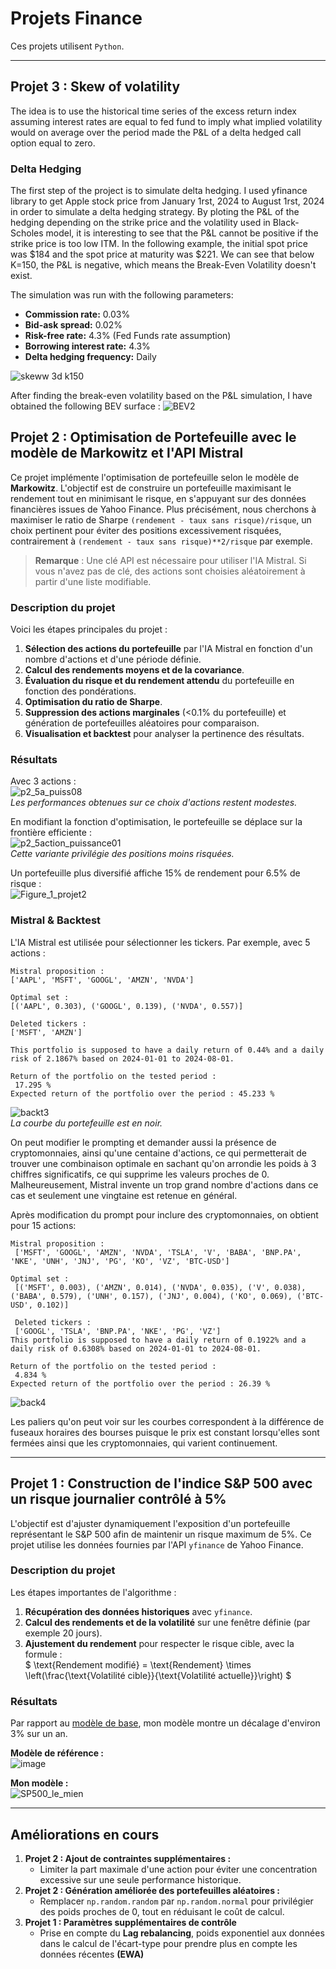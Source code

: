 # Projets Finance 

Ces projets utilisent `Python`.

---
## Projet 3 : Skew of volatility

The idea is to use the historical time series of the excess return index assuming interest rates are equal to fed fund to imply what 
implied volatility would on average over the period made the P&L of a delta hedged call option equal to zero.

### Delta Hedging

The first step of the project is to simulate delta hedging. I used yfinance library to get Apple stock price from January 1rst, 2024 to August 1rst, 2024 in order to simulate a delta hedging strategy. By ploting the P&L of the hedging depending on the strike price and the volatility used in Black-Scholes model, it is interesting to see that the P&L cannot be positive if the strike price is too low ITM. In the following example, the initial spot price was $184 and the spot price at maturity was $221. We can see that below K=150, the P&L is negative, which means the Break-Even Volatility doesn't exist.

The simulation was run with the following parameters:
- **Commission rate:** 0.03%
- **Bid-ask spread:** 0.02%
- **Risk-free rate:** 4.3% (Fed Funds rate assumption)
- **Borrowing interest rate:** 4.3%
- **Delta hedging frequency:** Daily

![skeww 3d k150](https://github.com/user-attachments/assets/4208010f-38e7-4b74-9812-c0b6880470c9)

After finding the break-even volatility based on the P&L simulation, I have obtained the following BEV surface :
![BEV2](https://github.com/user-attachments/assets/4f1ff3ec-ca7f-45dd-96ab-accf05efadef)

## Projet 2 : Optimisation de Portefeuille avec le modèle de Markowitz et l'API Mistral

Ce projet implémente l'optimisation de portefeuille selon le modèle de **Markowitz**. L'objectif est de construire un portefeuille maximisant le rendement tout en minimisant le risque, en s'appuyant sur des données financières issues de Yahoo Finance. Plus précisément, nous cherchons à maximiser le ratio de Sharpe `(rendement - taux sans risque)/risque`, un choix pertinent pour éviter des positions excessivement risquées, contrairement à `(rendement - taux sans risque)**2/risque` par exemple. 

> **Remarque** : Une clé API est nécessaire pour utiliser l'IA Mistral. Si vous n'avez pas de clé, des actions sont choisies aléatoirement à partir d'une liste modifiable.

### Description du projet

Voici les étapes principales du projet :  
1. **Sélection des actions du portefeuille** par l'IA Mistral en fonction d'un nombre d'actions et d'une période définie.  
2. **Calcul des rendements moyens et de la covariance**.  
3. **Évaluation du risque et du rendement attendu** du portefeuille en fonction des pondérations.  
4. **Optimisation du ratio de Sharpe**.  
5. **Suppression des actions marginales** (<0.1% du portefeuille) et génération de portefeuilles aléatoires pour comparaison.  
6. **Visualisation et backtest** pour analyser la pertinence des résultats.

### Résultats

Avec 3 actions :  
![p2_5a_puiss08](https://github.com/user-attachments/assets/23492b3a-4ac7-4681-8a03-375796ebb58b)  
*Les performances obtenues sur ce choix d'actions restent modestes.*

En modifiant la fonction d'optimisation, le portefeuille se déplace sur la frontière efficiente :  
![p2_5action_puissance01](https://github.com/user-attachments/assets/d3daf5f4-415f-40ca-a271-bc326b1c00ed)  
*Cette variante privilégie des positions moins risquées.*

Un portefeuille plus diversifié affiche 15% de rendement pour 6.5% de risque :  
![Figure_1_projet2](https://github.com/user-attachments/assets/cc11c918-98fd-4b63-8c93-0d36efb651c8)

### Mistral & Backtest

L'IA Mistral est utilisée pour sélectionner les tickers. Par exemple, avec 5 actions :  
```plaintext
Mistral proposition :
['AAPL', 'MSFT', 'GOOGL', 'AMZN', 'NVDA']

Optimal set :
[('AAPL', 0.303), ('GOOGL', 0.139), ('NVDA', 0.557)]

Deleted tickers :
['MSFT', 'AMZN']

This portfolio is supposed to have a daily return of 0.44% and a daily risk of 2.1867% based on 2024-01-01 to 2024-08-01.

Return of the portfolio on the tested period :
 17.295 %
Expected return of the portfolio over the period : 45.233 %
```

![backt3](https://github.com/user-attachments/assets/07167c7a-105a-4e9d-812c-fdfd21c1ab86)  
*La courbe du portefeuille est en noir.*

On peut modifier le prompting et demander aussi la présence de cryptomonnaies, ainsi qu'une centaine d'actions, ce qui permetterait de trouver une combinaison optimale en sachant qu'on arrondie les poids à 3 chiffres significatifs, ce qui supprime les valeurs proches de 0. Malheureusement, Mistral invente un trop grand nombre d'actions dans ce cas et seulement une vingtaine est retenue en général.

Après modification du prompt pour inclure des cryptomonnaies, on obtient pour 15 actions:

```
Mistral proposition :
 ['MSFT', 'GOOGL', 'AMZN', 'NVDA', 'TSLA', 'V', 'BABA', 'BNP.PA', 'NKE', 'UNH', 'JNJ', 'PG', 'KO', 'VZ', 'BTC-USD']

Optimal set :
 [('MSFT', 0.003), ('AMZN', 0.014), ('NVDA', 0.035), ('V', 0.038), ('BABA', 0.579), ('UNH', 0.157), ('JNJ', 0.004), ('KO', 0.069), ('BTC-USD', 0.102)]

 Deleted tickers :
 ['GOOGL', 'TSLA', 'BNP.PA', 'NKE', 'PG', 'VZ']
This portfolio is supposed to have a daily return of 0.1922% and a daily risk of 0.6308% based on 2024-01-01 to 2024-08-01.

Return of the portfolio on the tested period : 
 4.834 %
Expected return of the portfolio over the period : 26.39 %
```


![back4](https://github.com/user-attachments/assets/16130d77-e207-4040-9588-70c072856db7)


Les paliers qu'on peut voir sur les courbes correspondent à la différence de fuseaux horaires des bourses puisque le prix est constant lorsqu'elles sont fermées ainsi que les cryptomonnaies, qui varient continuement.

---

## Projet 1 : Construction de l'indice S&P 500 avec un risque journalier contrôlé à 5%

L'objectif est d'ajuster dynamiquement l'exposition d'un portefeuille représentant le S&P 500 afin de maintenir un risque maximum de 5%. Ce projet utilise les données fournies par l'API `yfinance` de Yahoo Finance.

### Description du projet

Les étapes importantes de l'algorithme :  
1. **Récupération des données historiques** avec `yfinance`.  
2. **Calcul des rendements et de la volatilité** sur une fenêtre définie (par exemple 20 jours).
3. **Ajustement du rendement** pour respecter le risque cible, avec la formule :  
   $`
   \text{Rendement modifié} = \text{Rendement} \times \left(\frac{\text{Volatilité cible}}{\text{Volatilité actuelle}}\right)
   `$

### Résultats

Par rapport au [modèle de base](https://www.spglobal.com/spdji/en/indices/multi-asset/sp-500-daily-risk-control-5-index/#overview), mon modèle montre un décalage d'environ 3% sur un an.  

**Modèle de référence :**  
![image](https://github.com/user-attachments/assets/ab26c652-308f-4ba0-8276-50e3b983942c)  

**Mon modèle :**  
![SP500_le_mien](https://github.com/user-attachments/assets/96cc1b53-a108-4230-ae73-cc5de319ec41)

---

## Améliorations en cours

1. **Projet 2 : Ajout de contraintes supplémentaires :**  
   - Limiter la part maximale d'une action pour éviter une concentration excessive sur une seule performance historique.
2. **Projet 2 : Génération améliorée des portefeuilles aléatoires :**  
   - Remplacer `np.random.random` par `np.random.normal` pour privilégier des poids proches de 0, tout en réduisant le coût de calcul.
3. **Projet 1 : Paramètres supplémentaires de contrôle**  
   - Prise en compte du **Lag rebalancing**, poids exponentiel aux données dans le calcul de l'écart-type pour prendre plus en compte les données récentes **(EWA)**
